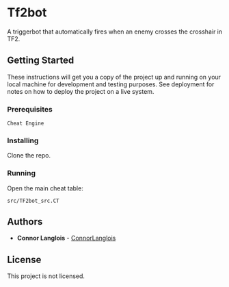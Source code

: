 # Tf2bot

A triggerbot that automatically fires when an enemy crosses the crosshair in TF2.

## Getting Started

These instructions will get you a copy of the project up and running on your local machine for development and testing purposes. See deployment for notes on how to deploy the project on a live system.

### Prerequisites

```
Cheat Engine
```

### Installing

Clone the repo.

### Running

Open the main cheat table:

```
src/TF2bot_src.CT
```

## Authors

* **Connor Langlois** - [ConnorLanglois](https://github.com/ConnorLanglois)

## License

This project is not licensed.
